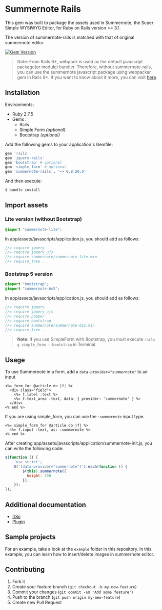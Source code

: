 # Summernote Rails

This gem was built to package the assets used in Summernote, the Super Simple WYSIWYG Editor, for Ruby on Rails version >= 3.1.

The version of summernote-rails is matched with that of original summernote editor.

[![Gem Version](https://badge.fury.io/rb/summernote-rails.svg)](https://badge.fury.io/rb/summernote-rails)

> Note: From Rails 6+, webpack is used as the default javascript package(or module) bundler. Therefore, without summernote-rails, you can use the summernote javascript package using webpacker gem in Rails 6+. If you want to know about it more, you can visit [here](https://github.com/luciuschoi/welcome_rails6/tree/features/summernote#5-summernote).

## Installation

Environments:
- Ruby 2.7.5
- Gems :
  - Rails
  - Simple Form *(optional)*
  - Bootstrap *(optional)*

Add the following gems to your application's Gemfile:

```ruby
gem 'rails'
gem 'jquery-rails'
gem 'bootstrap' # optional
gem 'simple_form' # optional
gem 'summernote-rails', '~> 0.8.20.0'
```

And then execute:

```bash
$ bundle install
```

## Import assets

### Lite version (without Bootstrap)

```scss
@import "summernote-lite";
```

In app/assets/javascripts/application.js, you should add as follows:

```js
//= require jquery
//= require jquery_ujs
//= require summernote/summernote-lite.min
//= require_tree .
```

### Bootstrap 5 version

```scss
@import "bootstrap";
@import "summernote-bs5";
```

In app/assets/javascripts/application.js, you should add as follows:

```js
//= require jquery
//= require jquery_ujs
//= require popper
//= require bootstrap
//= require summernote/summernote-bs5.min
//= require_tree .
```

> **Note**: If you use SimpleForm with Bootstrap, you must execute `rails g simple_form --bootstrap` in Terminal.

## Usage

To use Summernote in a form, add a `data-provider="summernote"` to an input.

```erb
<%= form_for @article do |f| %>
  <div class="field">
    <%= f.label :text %>
    <%= f.text_area :text, data: { provider: 'summernote' } %>
  </div>
<% end %>
```

If you are using simple_form, you can use the `:summernote` input type.

```erb
<%= simple_form_for @article do |f| %>
  <%= f.input :text, as: :summernote %>
<% end %>
```

After creating app/assets/javascripts/application/summernote-init.js, you can write the following code:

```javascript
$(function () {
    'use strict';
    $('[data-provider="summernote"]').each(function () {
        $(this).summernote({
          height: 300
        });
    });
});
```

## Additional documentation

- [I18n](docs/i18n.md)
- [Plugin](docs/plugin.md)

## Sample projects

For an example, take a look at the `example` folder in this repository.
In this example, you can learn how to insert/delete images in summernote editor.

## Contributing

1. Fork it
2. Create your feature branch (`git checkout -b my-new-feature`)
3. Commit your changes (`git commit -am 'Add some feature'`)
4. Push to the branch (`git push origin my-new-feature`)
5. Create new Pull Request
